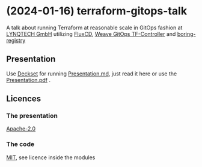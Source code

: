 # (2024-01-16) terraform-gitops-talk

A talk about running Terraform at reasonable scale in GitOps fashion at [LYNQTECH GmbH](https://www.lynq.tech/)
utilizing [FluxCD](https://fluxcd.io/), [Weave GitOps TF-Controller](https://weaveworks.github.io/tf-controller/) and [boring-registry](https://github.com/boring-registry/boring-registry)

## Presentation
Use [Deckset](https://www.deckset.com/) for running [Presentation.md](Presentation.md), just read it here or use the [Presentation.pdf](Presentation.pdf) .

## Licences

### The presentation
[Apache-2.0](https://www.apache.org/licenses/LICENSE-2.0)

### The code
[MIT](https://opensource.org/license/mit/), see licence inside the modules
